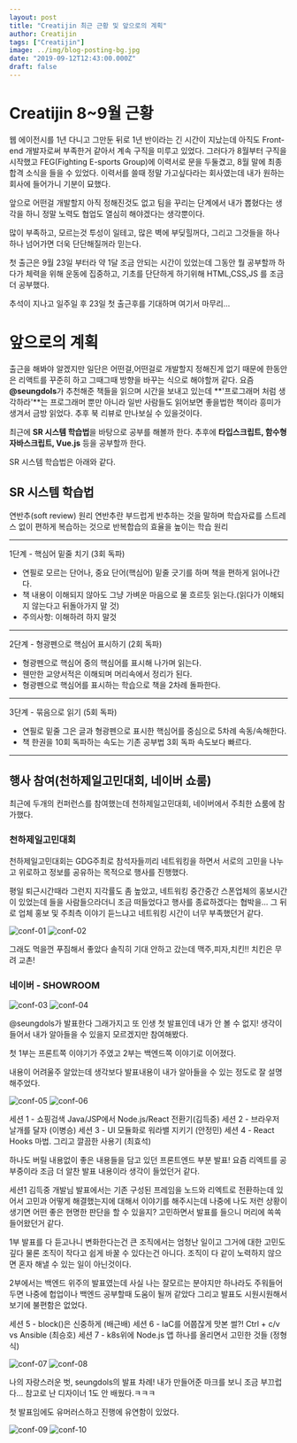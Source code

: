 ```yaml
---
layout: post
title: "Creatijin 최근 근황 및 앞으로의 계획"
author: Creatijin
tags: ["Creatijin"]
image: ../img/blog-posting-bg.jpg
date: "2019-09-12T12:43:00.000Z"
draft: false
---
```



# Creatijin 8~9월 근황

웹 에이전시를 1년 다니고 그만둔 뒤로 1년 반이라는 긴 시간이 지났는데 아직도 Front-end 개발자로써 부족한거 같아서 계속 구직을 미루고 있었다. 그러다가 8월부터 구직을 시작했고 FEG(Fighting E-sports Group)에 이력서로 문을 두둘겼고, 8월 말에 최종합격 소식을 들을 수 있었다. 이력서를 쓸때 정말 가고싶다라는 회사였는데 내가 원하는 회사에 들어가니 기분이 묘했다.

앞으로 어떤걸 개발할지 아직 정해진것도 없고 팀을 꾸리는 단계에서 내가 뽑혔다는 생각을 하니 정말 노력도 협업도 열심히 해야겠다는 생각뿐이다.

많이 부족하고, 모르는것 투성이 일테고, 많은 벽에 부딪힐꺼다, 그리고 그것들을 하나 하나 넘어가면 더욱 단단해질꺼라 믿는다.

첫 출근은 9월 23일 부터라 약 1달 조금 안되는 시간이 있었는데 그동안 뭘 공부할까 하다가 체력을 위해 운동에 집중하고, 기초를 단단하게 하기위해 HTML,CSS,JS 를 조금 더 공부했다.

추석이 지나고 일주일 후 23일 첫 출근후를 기대하며 여기서 마무리...

# 앞으로의 계획

출근을 해봐야 알겠지만 일단은 어떤걸,어떤걸로 개발할지 정해진게 없기 때문에 한동안은 리액트를 꾸준히 하고 그때그때 방향을 바꾸는 식으로 해야할꺼 같다. 요즘 **@seungdols**가 추천해준 책들을 읽으며 시간을 보내고 있는데 **'프로그래머 처럼 생각하라'**는 프로그래머 뿐만 아니라 일반 사람들도 읽어보면 좋을법한 책이라 흥미가 생겨서 금방 읽었다. 추후 북 리뷰로 만나보실 수 있을것이다.

최근에 **SR 시스템 학습법**을 바탕으로 공부를 해볼까 한다.
추후에 **타입스크립트, 함수형 자바스크립트, Vue.js** 등을 공부할까 한다.

SR 시스템 학습법은 아래와 같다.

## SR 시스템 학습법

연반추(soft review) 원리
연반추란 부드럽게 반추하는 것을 말하며
학습자료를 스트레스 없이 편하게 복습하는 것으로
반복합습의 효율을 높이는 학습 원리

---

1단계 - 핵심어 밑줄 치기 (3회 독파)

- 연필로 모르는 단어나, 중요 단어(핵심어) 밑줄 긋기를 하며 책을 편하게 읽어나간다.
- 책 내용이 이해되지 않아도 그냥 가벼운 마음으로 물 흐르듯 읽는다.(읽다가 이해되지 않는다고 뒤돌아가지 말 것)
- 주의사항: 이해하려 하지 말것

---

2단계 - 형광펜으로 핵심어 표시하기 (2회 독파)

- 형광펜으로 핵심어 중의 핵심어를 표시해 나가며 읽는다.
- 웬만한 교양서적은 이해되며 머리속에서 정리가 된다.
- 형광펜으로 핵심어를 표시하는 학습으로 책을 2차례 돌파한다.

---

3단계 - 묶음으로 읽기 (5회 독파)

- 연필로 밑줄 그은 글과 형광펜으로 표시한 핵심어를 중심으로 5차례 속동/속해한다.
- 책 한권을 10회 독파하는 속도는 기존 공부법 3회 독파 속도보다 빠르다.

---

## 행사 참여(천하제일고민대회, 네이버 쇼룸)

최근에 두개의 컨퍼런스를 참여했는데 천하제일고민대회, 네이버에서 주최한 쇼룸에 참가했다.

### 천하제일고민대회

천하제일고민대회는 GDG주최로 참석자들끼리 네트워킹을 하면서 서로의 고민을 나누고 위로하고 정보를 공유하는 목적으로 행사를 진행했다.

평일 퇴근시간때라 그런지 지각률도 좀 높았고, 네트워킹 중간중간 스폰업체의 홍보시간이 있었는데 들을 사람들으라더니 조금 떠들었다고 행사를 종료하겠다는 협박을... 그 뒤로 업체 홍보 및 주최측 이야기 듣느냐고 네트워킹 시간이 너무 부족했던거 같다.

![conf-01](../img/conf-01.jpg)
![conf-02](../img/conf-02.jpg)

그래도 먹을껀 푸짐해서 좋았다 솔직히 기대 안하고 갔는데 맥주,피자,치킨!! 치킨은 무려 교촌!

### 네이버 - SHOWROOM

![conf-03](../img/conf-03.jpg)
![conf-04](../img/conf-04.jpg)

@seungdols가 발표한다 그래가지고 또 인생 첫 발표인데 내가 안 볼 수 없지! 생각이 들어서 내가 알아들을 수 있을지 모르겠지만 참여해봤다.

첫 1부는 프론트쪽 이야기가 주였고 2부는 백엔드쪽 이야기로 이어졌다.

내용이 어려울주 알았는데 생각보다 발표내용이 내가 알아들을 수 있는 정도로 잘 설명해주었다.

![conf-05](../img/conf-05.jpg)
![conf-06](../img/conf-06.jpg)

세션 1 - 쇼핑검색 Java/JSP에서 Node.js/React 전환기(김득중)
세션 2 - 브라우저 날개를 달자 (이병승)
세션 3 - UI 모듈화로 워라밸 지키기 (안정민)
세션 4 - React Hooks 마법. 그리고 깔끔한 사용기 (최효석)

하나도 버릴 내용없이 좋은 내용들을 담고 있던 프론트엔드 부분 발표!
요즘 리엑트를 공부중이라 조금 더 알찬 발표 내용이라 생각이 들었던거 같다.

세션1 김득중 개발님 발표에서는 기존 구성된 프레임을 노드와 리엑트로 전환하는데 있어서 고민과 어떻게 해결했는지에 대해서 이야기를 해주시는데 나중에 나도 저런 상황이 생기면 어떤 좋은 현명한 판단을 할 수 있을지? 고민하면서 발표를 들으니 머리에 쏙쏙 들어왔던거 같다.

1부 발표를 다 듣고나니 변화한다는건 큰 조직에서는 엄청난 일이고 그거에 대한 고민도 깊다 물론 조직이 작다고 쉽게 바꿀 수 있다는건 아니다. 조직이 다 같이 노력하지 않으면 혼자 해낼 수 있는 일이 아닌것이다.

2부에서는 백엔드 위주의 발표였는데 사실 나는 잘모르는 분야지만 하나라도 주워들어두면 나중에 헙업이나 백엔드 공부할때 도움이 될꺼 같았다 그리고 발표도 시원시원해서 보기에 불편함은 없었다.

세션 5 - block()은 신중하게 (배근배)
세션 6 - IaC를 어쭙잖게 맛본 썰?! Ctrl + c/v vs Ansible (최승호) 
세션 7 - k8s위에 Node.js 앱 하나를 올리면서 고민한 것들 (정형식)

![conf-07](../img/conf-07.jpg)
![conf-08](../img/conf-08.jpg)

나의 자랑스러운 벗, seungdols의 발표 차례! 내가 만들어준 마크를 보니 조금 부끄럽다...
참고로 난 디자이너 1도 안 배웠다.ㅋㅋㅋ

첫 발표임에도 유머러스하고 진행에 유연함이 있었다.

![conf-09](../img/conf-09.jpg)
![conf-10](../img/conf-10.jpg)









